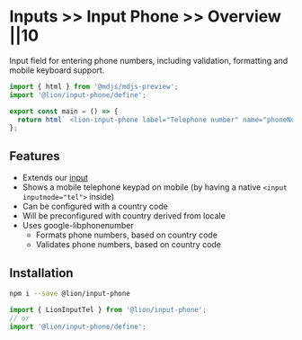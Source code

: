 # Inputs >> Input Phone >> Overview ||10

Input field for entering phone numbers, including validation, formatting and mobile keyboard support.

```js script
import { html } from '@mdjs/mdjs-preview';
import '@lion/input-phone/define';
```

```js preview-story
export const main = () => {
  return html` <lion-input-phone label="Telephone number" name="phoneNumber"></lion-input-phone> `;
};
```

## Features

- Extends our [input](../input/overview.md)
- Shows a mobile telephone keypad on mobile (by having a native `<input inputmode="tel">` inside)
- Can be configured with a country code
- Will be preconfigured with country derived from locale
- Uses google-libphonenumber
  - Formats phone numbers, based on country code
  - Validates phone numbers, based on country code

## Installation

```bash
npm i --save @lion/input-phone
```

```js
import { LionInputTel } from '@lion/input-phone';
// or
import '@lion/input-phone/define';
```
